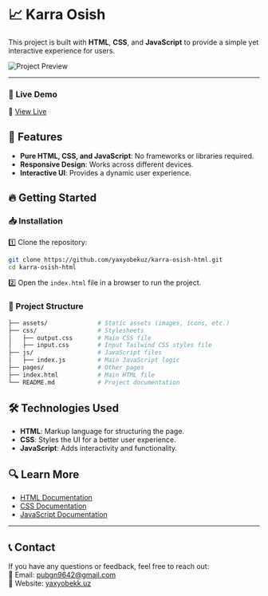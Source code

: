 # 📈 Karra Osish

This project is built with **HTML**, **CSS**, and **JavaScript** to provide a simple yet interactive experience for users.

![Project Preview](https://karra-osish-react.netlify.app/preview.jpg)

---

### 🚀 **Live Demo**

🔗 [View Live](https://karra-osish-react.netlify.app)

## 📌 Features

- **Pure HTML, CSS, and JavaScript**: No frameworks or libraries required.
- **Responsive Design**: Works across different devices.
- **Interactive UI**: Provides a dynamic user experience.

## 🔥 Getting Started

### 📥 Installation

1️⃣ Clone the repository:

```bash
git clone https://github.com/yaxyobekuz/karra-osish-html.git
cd karra-osish-html
```

2️⃣ Open the `index.html` file in a browser to run the project.

### 📂 Project Structure

```bash
├── assets/              # Static assets (images, icons, etc.)
├── css/                 # Stylesheets
│   ├── output.css       # Main CSS file
│   ├── input.css        # Input Tailwind CSS styles file
├── js/                  # JavaScript files
│   ├── index.js         # Main JavaScript logic
├── pages/               # Other pages
├── index.html           # Main HTML file
└── README.md            # Project documentation
```

## 🛠 Technologies Used

- **HTML**: Markup language for structuring the page.
- **CSS**: Styles the UI for a better user experience.
- **JavaScript**: Adds interactivity and functionality.

## 🔍 Learn More

- [HTML Documentation](https://developer.mozilla.org/en-US/docs/Web/HTML)
- [CSS Documentation](https://developer.mozilla.org/en-US/docs/Web/CSS)
- [JavaScript Documentation](https://developer.mozilla.org/en-US/docs/Web/JavaScript)

---

## 📞 **Contact**

If you have any questions or feedback, feel free to reach out:  
📧 Email: [pubgn9642@gmail.com](mailto:pubgn9642@gmail.com)  
🔗 Website: [yaxyobekk.uz](https://yaxyobekk.uz/en)
